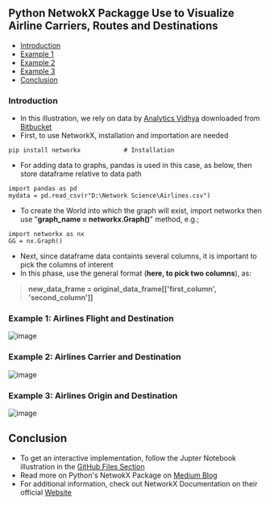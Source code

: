 ## Python NetwokX Packagge Use to Visualize Airline Carriers, Routes and Destinations
- [Introduction](#introduction)
- [Example 1](#example-1-airlines-flight-and-destination)
- [Example 2](#example-2-airlines-carrier-and-destination)
- [Example 3](#example-3-airlines-origin-and-destination)
- [Conclusion](#conclusion)


### Introduction
- In this illustration, we rely on data by [Analytics Vidhya](https://bitbucket.org/dipolemoment/analyticsvidhya/src/master/) downloaded from [Bitbucket](https://bitbucket.org/dipolemoment/analyticsvidhya/src/master/)
- First, to use NetworkX, installation and importation are needed
```
pip install networkx            # Installation
```
- For adding data to graphs, pandas is used in this case, as below, then store dataframe relative to data path
```
import pandas as pd
mydata = pd.read_csv(r"D:\Network Science\Airlines.csv")
```
- To create the World into which the graph will exist, import networkx then use "**graph_name = networkx.Graph()**" method, e.g.;
```
import networkx as nx
GG = nx.Graph()
```
- Next, since dataframe data containts several columns, it is important to pick the columns of interent
- In this phase, use the general format (**here, to pick two columns**), as:
> **new_data_frame = original_data_frame[['first_column', 'second_column']]**

### Example 1: Airlines Flight and Destination
![image](https://user-images.githubusercontent.com/77758884/156382455-5ff47276-6bd5-4d47-87ef-c699a25e2935.png)

### Example 2: Airlines Carrier and Destination
![image](https://user-images.githubusercontent.com/77758884/156382518-4d141c73-65c5-482e-8b25-6161d02b6356.png)

### Example 3: Airlines Origin and Destination
![image](https://user-images.githubusercontent.com/77758884/156382542-4c75f629-f1cc-4a58-83a4-2464d0a597b5.png)

## Conclusion
- To get an interactive implementation, follow the Jupter Notebook illustration in the [GitHub Files Section](https://github.com/danny-votez/Python-NetwokX-on-Airline-Routes-and-Destination/blob/main/Python%20NetworkX%20for%20Airline%20Data.ipynb)
- Read more on Python's NetwokX Package on [Medium Blog](https://medium.com/@dannyvotez/c91dd0982fb9?source=friends_link&sk=e77a0607591e3f2d0c56d5bba9b6748a)
- For additional information, check out NetworkX Documentation on their official [Website](https://networkx.org/documentation/stable/tutorial.html)
